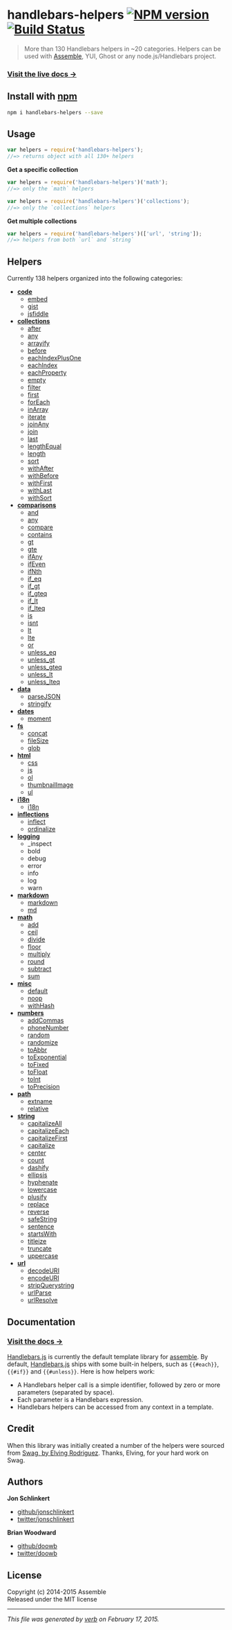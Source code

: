 # handlebars-helpers [![NPM version](https://badge.fury.io/js/handlebars-helpers.svg)](http://badge.fury.io/js/handlebars-helpers)  [![Build Status](https://travis-ci.org/assemble/handlebars-helpers.svg)](https://travis-ci.org/assemble/handlebars-helpers) 

> More than 130 Handlebars helpers in ~20 categories. Helpers can be used with [Assemble](https://github.com/assemble/assemble), YUI, Ghost or any node.js/Handlebars project.

### [Visit the live docs →](http://assemble.io/helpers/)

## Install with [npm](npmjs.org)

```bash
npm i handlebars-helpers --save
```

## Usage

```js
var helpers = require('handlebars-helpers');
//=> returns object with all 130+ helpers
```

**Get a specific collection**

```js
var helpers = require('handlebars-helpers')('math');
//=> only the `math` helpers

var helpers = require('handlebars-helpers')('collections');
//=> only the `collections` helpers
```

**Get multiple collections**


```js
var helpers = require('handlebars-helpers')(['url', 'string']);
//=> helpers from both `url` and `string`
```


## Helpers

Currently 138 helpers organized into the following categories:

+ **[code](./lib/helpers/code.js)**
  - [embed](./lib/helpers/code.js#L25)
  - [gist](./lib/helpers/code.js#L83)
  - [jsfiddle](./lib/helpers/code.js#L56)
+ **[collections](./lib/helpers/collections.js)**
  - [after](./lib/helpers/collections.js#L32)
  - [any](./lib/helpers/collections.js#L15)
  - [arrayify](./lib/helpers/collections.js#L65)
  - [before](./lib/helpers/collections.js#L81)
  - [eachIndexPlusOne](./lib/helpers/collections.js#L536)
  - [eachIndex](./lib/helpers/collections.js#L509)
  - [eachProperty](./lib/helpers/collections.js#L492)
  - [empty](./lib/helpers/collections.js#L338)
  - [filter](./lib/helpers/collections.js#L354)
  - [first](./lib/helpers/collections.js#L114)
  - [forEach](./lib/helpers/collections.js#L465)
  - [inArray](./lib/helpers/collections.js#L346)
  - [iterate](./lib/helpers/collections.js#L399)
  - [joinAny](./lib/helpers/collections.js#L236)
  - [join](./lib/helpers/collections.js#L207)
  - [last](./lib/helpers/collections.js#L164)
  - [lengthEqual](./lib/helpers/collections.js#L329)
  - [length](./lib/helpers/collections.js#L324)
  - [sort](./lib/helpers/collections.js#L265)
  - [withAfter](./lib/helpers/collections.js#L47)
  - [withBefore](./lib/helpers/collections.js#L96)
  - [withFirst](./lib/helpers/collections.js#L133)
  - [withLast](./lib/helpers/collections.js#L183)
  - [withSort](./lib/helpers/collections.js#L276)
+ **[comparisons](./lib/helpers/comparisons.js)**
  - [and](./lib/helpers/comparisons.js#L50)
  - [any](./lib/helpers/comparisons.js#L43)
  - [compare](./lib/helpers/comparisons.js#L139)
  - [contains](./lib/helpers/comparisons.js#L17)
  - [gt](./lib/helpers/comparisons.js#L58)
  - [gte](./lib/helpers/comparisons.js#L66)
  - [ifAny](./lib/helpers/comparisons.js#L282)
  - [ifEven](./lib/helpers/comparisons.js#L315)
  - [ifNth](./lib/helpers/comparisons.js#L122)
  - [if_eq](./lib/helpers/comparisons.js#L204)
  - [if_gt](./lib/helpers/comparisons.js#L218)
  - [if_gteq](./lib/helpers/comparisons.js#L246)
  - [if_lt](./lib/helpers/comparisons.js#L232)
  - [if_lteq](./lib/helpers/comparisons.js#L260)
  - [is](./lib/helpers/comparisons.js#L74)
  - [isnt](./lib/helpers/comparisons.js#L82)
  - [lt](./lib/helpers/comparisons.js#L90)
  - [lte](./lib/helpers/comparisons.js#L98)
  - [or](./lib/helpers/comparisons.js#L110)
  - [unless_eq](./lib/helpers/comparisons.js#L211)
  - [unless_gt](./lib/helpers/comparisons.js#L225)
  - [unless_gteq](./lib/helpers/comparisons.js#L253)
  - [unless_lt](./lib/helpers/comparisons.js#L239)
  - [unless_lteq](./lib/helpers/comparisons.js#L267)
+ **[data](./lib/helpers/data.js)**
  - [parseJSON](./lib/helpers/data.js#L19)
  - [stringify](./lib/helpers/data.js#L11)
+ **[dates](./lib/helpers/dates.js)**
  - [moment](./lib/helpers/dates.js#L7)
+ **[fs](./lib/helpers/fs.js)**
  - [concat](./lib/helpers/fs.js#L28)
  - [fileSize](./lib/helpers/fs.js#L43)
  - [glob](./lib/helpers/fs.js#L14)
+ **[html](./lib/helpers/html.js)**
  - [css](./lib/helpers/html.js#L14)
  - [js](./lib/helpers/html.js#L33)
  - [ol](./lib/helpers/html.js#L74)
  - [thumbnailImage](./lib/helpers/html.js#L92)
  - [ul](./lib/helpers/html.js#L60)
+ **[i18n](./lib/helpers/i18n.js)**
  - [i18n](./lib/helpers/i18n.js#L13)
+ **[inflections](./lib/helpers/inflections.js)**
  - [inflect](./lib/helpers/inflections.js#L6)
  - [ordinalize](./lib/helpers/inflections.js#L42)
+ **[logging](./lib/helpers/logging.js)**
  - _inspect
  - bold
  - debug
  - error
  - info
  - log
  - warn
+ **[markdown](./lib/helpers/markdown.js)**
  - [markdown](./lib/helpers/markdown.js#L7)
  - [md](./lib/helpers/markdown.js#L13)
+ **[math](./lib/helpers/math.js)**
  - [add](./lib/helpers/math.js#L5)
  - [ceil](./lib/helpers/math.js#L25)
  - [divide](./lib/helpers/math.js#L13)
  - [floor](./lib/helpers/math.js#L21)
  - [multiply](./lib/helpers/math.js#L17)
  - [round](./lib/helpers/math.js#L29)
  - [subtract](./lib/helpers/math.js#L9)
  - [sum](./lib/helpers/math.js#L33)
+ **[misc](./lib/helpers/misc.js)**
  - [default](./lib/helpers/misc.js#L3)
  - [noop](./lib/helpers/misc.js#L14)
  - [withHash](./lib/helpers/misc.js#L23)
+ **[numbers](./lib/helpers/numbers.js)**
  - [addCommas](./lib/helpers/numbers.js#L11)
  - [phoneNumber](./lib/helpers/numbers.js#L25)
  - [random](./lib/helpers/numbers.js#L42)
  - [randomize](./lib/helpers/numbers.js#L57)
  - [toAbbr](./lib/helpers/numbers.js#L70)
  - [toExponential](./lib/helpers/numbers.js#L95)
  - [toFixed](./lib/helpers/numbers.js#L102)
  - [toFloat](./lib/helpers/numbers.js#L109)
  - [toInt](./lib/helpers/numbers.js#L113)
  - [toPrecision](./lib/helpers/numbers.js#L117)
+ **[path](./lib/helpers/path.js)**
  - [extname](./lib/helpers/path.js#L35)
  - [relative](./lib/helpers/path.js#L20)
+ **[string](./lib/helpers/string.js)**
  - [capitalizeAll](./lib/helpers/string.js#L59)
  - [capitalizeEach](./lib/helpers/string.js#L43)
  - [capitalizeFirst](./lib/helpers/string.js#L28)
  - [capitalize](./lib/helpers/string.js#L14)
  - [center](./lib/helpers/string.js#L82)
  - [count](./lib/helpers/string.js#L225)
  - [dashify](./lib/helpers/string.js#L101)
  - [ellipsis](./lib/helpers/string.js#L269)
  - [hyphenate](./lib/helpers/string.js#L114)
  - [lowercase](./lib/helpers/string.js#L127)
  - [plusify](./lib/helpers/string.js#L141)
  - [replace](./lib/helpers/string.js#L253)
  - [reverse](./lib/helpers/string.js#L210)
  - [safeString](./lib/helpers/string.js#L154)
  - [sentence](./lib/helpers/string.js#L167)
  - [startsWith](./lib/helpers/string.js#L323)
  - [titleize](./lib/helpers/string.js#L185)
  - [truncate](./lib/helpers/string.js#L292)
  - [uppercase](./lib/helpers/string.js#L202)
+ **[url](./lib/helpers/url.js)**
  - [decodeURI](./lib/helpers/url.js#L27)
  - [encodeURI](./lib/helpers/url.js#L16)
  - [stripQuerystring](./lib/helpers/url.js#L60)
  - [urlParse](./lib/helpers/url.js#L55)
  - [urlResolve](./lib/helpers/url.js#L40)

## Documentation

### [Visit the docs →](http://assemble.io/helpers/)

[Handlebars.js](https://github.com/wycats/handlebars.js) is currently the default template library for [assemble]. By default, [Handlebars.js](http://handlebarsjs.com/) ships with some built-in helpers, such as `{{#each}}`, `{{#if}}` and `{{#unless}}`. Here is how helpers work:

* A Handlebars helper call is a simple identifier, followed by zero or more parameters (separated by space).
* Each parameter is a Handlebars expression.
* Handlebars helpers can be accessed from any context in a template.


## Credit
When this library was initially created a number of the helpers were sourced from [Swag, by Elving Rodriguez](http://elving.github.com/swag/). Thanks, Elving, for your hard work on Swag.


## Authors

**Jon Schlinkert**
 
+ [github/jonschlinkert](https://github.com/jonschlinkert)
+ [twitter/jonschlinkert](http://twitter.com/jonschlinkert) 
 
**Brian Woodward**
 
+ [github/doowb](https://github.com/doowb)
+ [twitter/doowb](http://twitter.com/doowb) 


## License
Copyright (c) 2014-2015 Assemble  
Released under the MIT license

***

_This file was generated by [verb](https://github.com/assemble/verb) on February 17, 2015._

[assemble]: https://github.com/assemble/assemble
